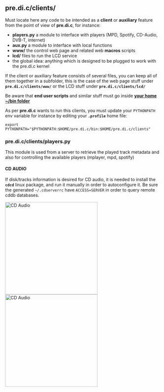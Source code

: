 
## pre.di.c/clients/

Must locate here any code to be intended as a **client** or **auxiliary** feature from the point of view of **pre.di.c**, for instance:

- **players.py** a module to interface with players (MPD, Spotify, CD-Audio, DVB-T, internet)
- **aux.py** a module to interface with local functions
- **www/** the control web page and related web **macros** scripts
- **lcd/** files to run the LCD service
- the global idea: anything which is designed to be plugged to work with the pre.di.c kernel

If the client or auxiliary feature consists of several files, you can keep all of them together in a subfolder, this is the case of the web page stuff under  **`pre.di.c/clients/www/`** or the LCD stuff under **`pre.di.c/clients/lcd/`**

Be aware that **end user scripts** and similar stuff must go inside **[your home ~/bin folder](https://github.com/Rsantct/pe.audio.sys/tree/master/bin)**


As per **pre.di.c** wants to run this clients, you must update your `PYTHONPATH` env variable for instance by editing your **`.profile`** home file:
```
export PYTHONPATH="$PYTHONPATH:$HOME/pre.di.c/bin:$HOME/pre.di.c/clients"
```

### pre.di.c/clients/players.py

This module is used from a server to retrieve the played track metadata and also for controlling the available players (mplayer, mpd, spotify)

#### CD AUDIO
If disk/tracks information is desired for CD audio, it is needed to install the **`cdcd`** linux package, and run it manually in order to autoconfigure it. Be sure the generated `~/.cdserverrc` have `ACCESS=SERVER` in order to query remote cddb databases.

<image alt="CD Audio" src="https://github.com/Rsantct/pe.audio.sys/blob/master/pre.di.c/clients/www/images/control%20web%202.1%20CDAudio_a.jpg" width="300"/>

<image alt="CD Audio" src="https://github.com/Rsantct/pe.audio.sys/blob/master/pre.di.c/clients/www/images/control%20web%202.1%20CDAudio_b.jpg" width="300"/>
